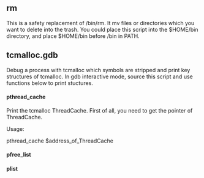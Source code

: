 ## rm
This is a safety replacement of /bin/rm. It mv files or directories which you want to delete into the trash. You could place this script into the $HOME/bin directory, and place $HOME/bin before /bin in PATH.

## tcmalloc.gdb
Debug a process with tcmalloc which symbols are stripped and print key structures of tcmalloc.
In gdb interactive mode, source this script and use functions below to print stuctures.

#### pthread_cache
Print the tcmalloc ThreadCache. First of all, you need to get the pointer of ThreadCache.

Usage:

   pthread_cache $address_of_ThreadCache

#### pfree_list

#### plist